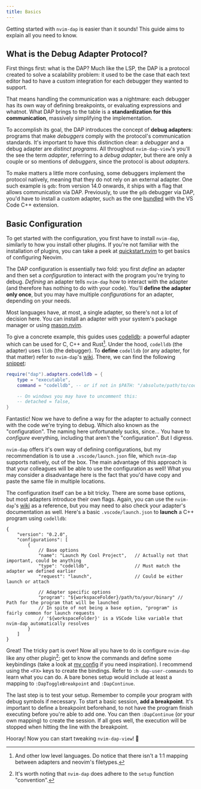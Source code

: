```yaml
---
title: Basics
---
```


Getting started with `nvim-dap` is easier than it sounds! This guide aims to explain all you need to know.

## What is the Debug Adapter Protocol?

First things first: what is the DAP? Much like the LSP, the DAP is a protocol created to solve a scalability problem: it used to be the case that each text editor had to have a custom integration for each debugger they wanted to support.

That means handling the communication was a nightmare: each debugger has its own way of defining breakpoints, or evaluating expressions and whatnot. What DAP brings to the table is a **standardization for this communication**, massively simplifying the implementation.

To accomplish its goal, the DAP introduces the concept of **debug adapters**: programs that make _debuggers_ comply with the protocol's communication standards. It's important to have this distinction clear: a _debugger_ and a debug adapter are _distinct programs_. All throughout `nvim-dap-view`'s you'll the see the term _adapter_, referring to a _debug adapter_, but there are only a couple or so mentions of _debuggers_, since the protocol is about _adapters_.

To make matters a little more confusing, some debuggers implement the protocol natively, meaning that they do not rely on an external adapter. One such example is `gdb`: from version 14.0 onwards, it ships with a flag that allows communication via DAP. Previously, to use the `gdb` debugger via DAP, you'd have to install a custom adapter, such as the one [bundled](https://codeberg.org/mfussenegger/nvim-dap/wiki/C-C---Rust-(gdb-via--vscode-cpptools)) with the VS Code C++ extension.

## Basic Configuration

To get started with the configuration, you first have to install `nvim-dap`, similarly to how you install other plugins. If you're not familiar with the installation of plugins, you can take a peek at [quickstart.nvim](https://github.com/nvim-lua/kickstart.nvim) to get basics of configuring Neovim.

The DAP configuration is essentially two fold: you first _define_ an adapter and then set a _configuration_ to interact with the program you're trying to debug. _Defining_ an adapter tells `nvim-dap` how to interact with the adapter (and therefore has nothing to do with your code). You'll **define the adapter only once**, but you may have multiple _configurations_ for an adapter, depending on your needs.

Most languages have, at most, a single adapter, so there's not a lot of decision here. You can install an adapter with your system's package manager or using [mason.nvim](https://github.com/mason-org/mason.nvim).

To give a concrete example, this guides uses [codelldb](https://github.com/vadimcn/codelldb): a powerful adapter which can be used for C, C++ and Rust[^1]. Under the hood, `codelldb` (the adapter) uses `lldb` (the debugger). To **define** `codelldb` (or any adapter, for that matter) refer to `nvim-dap`'s [wiki](https://codeberg.org/mfussenegger/nvim-dap/wiki/Debug-Adapter-installation). There, we can find the following [snippet](https://codeberg.org/mfussenegger/nvim-dap/wiki/C-C---Rust-(via--codelldb)#1-11-0-and-later):

```lua
require("dap").adapters.codelldb = {
    type = "executable",
    command = "codelldb", -- or if not in $PATH: "/absolute/path/to/codelldb"

    -- On windows you may have to uncomment this:
    -- detached = false,
}
```

Fantastic! Now we have to define a way for the adapter to actually connect with the code we're trying to debug. Which also known as the "configuration". The naming here unfortunately sucks, since... You have to _configure_ everything, including that aren't the "configuration". But I digress.

`nvim-dap` offers it's own way of defining configurations, but my recommendation is to use a `.vscode/launch.json` file, which `nvim-dap` supports natively, out of the box. The main advantage of this approach is that your colleagues will be able to use the configuration as well! What you may consider a disadvantage here is the fact that you'd have copy and paste the same file in multiple locations.

The configuration itself can be a bit tricky. There are some base options, but most adapters introduce their own flags. Again, you can use the `nvim-dap`'s [wiki](https://codeberg.org/mfussenegger/nvim-dap/wiki/Debug-Adapter-installation) as a reference, but you may need to also check your adapter's documentation as well. Here's a basic `.vscode/launch.json` to **launch** a C++ program using `codelldb`:

```jsonc
{
    "version": "0.2.0",
    "configurations": [
        {
            // Base options
            "name": "Launch My Cool Project",   // Actually not that important, could be anything
            "type": "codelldb",                 // Must match the adapter we defined earlier
            "request": "launch",                // Could be either launch or attach

            // Adapter specific options
            "program": "${workspaceFolder}/path/to/your/binary" // Path for the program that will be launched
            // In spite of not being a base option, "program" is fairly common for launch requests
            // '${workspaceFolder}' is a VSCode like variable that nvim-dap automatically resolves
        }
    ]
}
```

Great! The tricky part is over! Now all you have to do is configure `nvim-dap` like any other plugin[^2]: get to know the commands and define some keybindings (take a look at [my config](https://github.com/igorlfs/dotfiles/blob/main/nvim/.config/nvim/lua/plugins/bare/nvim-dap.lua) if you need inspiration). I recommend using the `<FX>` keys to create the bindings. Refer to `:h dap-user-commands` to learn what you can do. A bare bones setup would include at least a mapping to `:DapToggleBreakpoint` and `:DapContinue`.

The last step is to test your setup. Remember to compile your program with debug symbols if necessary. To start a basic session, **add a breakpoint**. It's important to define a breakpoint beforehand, to not have the program finish executing before you're able to add one. You can then `:DapContinue` (or your own mapping) to create the session. If all goes well, the execution will be stopped when hitting the line with the breakpoint.

Hooray! Now you can start tweaking `nvim-dap-view`! 🎉

[^1]: And other low level languages. Do notice that there isn't a 1:1 mapping between adapters and neovim's filetypes.
[^2]: It's worth noting that `nvim-dap` does adhere to the `setup` function "convention".
